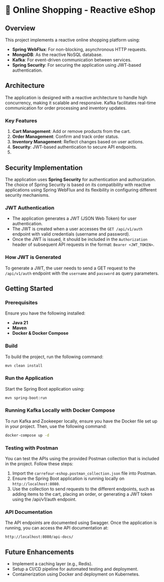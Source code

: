 
# 🛒 Online Shopping - Reactive eShop

## Overview

This project implements a reactive online shopping platform using:

- **Spring WebFlux**: For non-blocking, asynchronous HTTP requests.
- **MongoDB**: As the reactive NoSQL database.
- **Kafka**: For event-driven communication between services.
- **Spring Security**: For securing the application using JWT-based authentication.

## Architecture

The application is designed with a reactive architecture to handle high concurrency, making it scalable and responsive. Kafka facilitates real-time communication for order processing and inventory updates.

### Key Features

1. **Cart Management**: Add or remove products from the cart.
2. **Order Management**: Confirm and track order status.
3. **Inventory Management**: Reflect changes based on user actions.
4. **Security**: JWT-based authentication to secure API endpoints.
5. 
## Security Implementation

The application uses **Spring Security** for authentication and authorization. The choice of Spring Security is based on its compatibility with reactive applications using Spring WebFlux and its flexibility in configuring different security mechanisms.

### JWT Authentication

- The application generates a JWT (JSON Web Token) for user authentication.
- The JWT is created when a user accesses the `GET /api/v1/auth` endpoint with valid credentials (username and password).
- Once the JWT is issued, it should be included in the `Authorization` header of subsequent API requests in the format: `Bearer <JWT_TOKEN>`.

### How JWT is Generated

To generate a JWT, the user needs to send a GET request to the `/api/v1/auth` endpoint with the `username` and `password` as query parameters.

## Getting Started

### Prerequisites

Ensure you have the following installed:
- **Java 21**
- **Maven**
- **Docker & Docker Compose**

### Build

To build the project, run the following command:

```bash
mvn clean install
```

### Run the Application

Start the Spring Boot application using:

```bash
mvn spring-boot:run
```

### Running Kafka Locally with Docker Compose

To run Kafka and Zookeeper locally, ensure you have the Docker file set up in your project. Then, use the following command:

```bash
docker-compose up -d
```

### Testing with Postman

You can test the APIs using the provided Postman collection that is included in the project. Follow these steps:

1. Import the `carrefour-eshop.postman_collection.json` file into Postman.
2. Ensure the Spring Boot application is running locally on `http://localhost:8080`.
3. Use the collection to send requests to the different endpoints, such as adding items to the cart, placing an order, or generating a JWT token using the /api/v1/auth endpoint.

### API Documentation

The API endpoints are documented using Swagger. Once the application is running, you can access the API documentation at:

```
http://localhost:8080/api-docs/
```

## Future Enhancements

- Implement a caching layer (e.g., Redis).
- Setup a CI/CD pipeline for automated testing and deployment.
- Containerization using Docker and deployment on Kubernetes.

